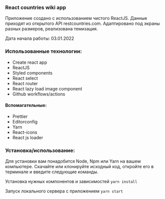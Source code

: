 ### React countries wiki app
Приложение создано с использованием чистого ReactJS. Данные приходят из открытого API restcountries.com.
Адаптировано под экраны разных размеров, реализована темизация.

Дата начала работы: 03.01.2022

### Использованные технологии:
- Create react app
- ReactJS
- Styled components
- React select
- React router
- React lazy load image component
- Github workflows/actions

#### Вспомагательные:
- Prettier
- Editorconfig
- Yarn
- React-icons
- React js loader

### Установка/использование:
Для установки вам понадобится Node, Npm или Yarn на вашем компьютере.
Скачайте или клонируйте исходный код, откройте его в терминале и введите следующие команды.

Установка нужных компонентов и зависимостей
`yarn install`

Запуск локального сервера с приложением
`yarn start`

